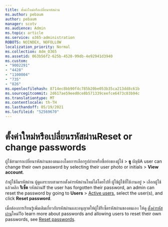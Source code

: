 ```yaml
---
title: ตั้งค่าใหม่หรือเปลี่ยนรหัสผ่าน
ms.author: pebaum
author: pebaum
manager: scotv
ms.audience: Admin
ms.topic: article
ms.service: o365-administration
ROBOTS: NOINDEX, NOFOLLOW
localization_priority: Normal
ms.collection: Adm_O365
ms.assetid: 063b56f2-625b-4520-99db-4e92941d3940
ms.custom:
- "9002291"
- "4428"
- "1100004"
- "735"
- "826"
ms.openlocfilehash: 8714ec8bb90f4c785b20be053b35ca213dd8c61b
ms.sourcegitcommit: 2d617ae59eed0ce8b571339ceefce6473c03b94c
ms.translationtype: MT
ms.contentlocale: th-TH
ms.lasthandoff: 05/19/2021
ms.locfileid: "52569670"
---
```

# <a name="reset-or-change-passwords"></a><span data-ttu-id="62520-102">ตั้งค่าใหม่หรือเปลี่ยนรหัสผ่าน</span><span class="sxs-lookup"><span data-stu-id="62520-102">Reset or change passwords</span></span>

<span data-ttu-id="62520-103">ผู้ใช้สามารถเปลี่ยนรหัสผ่านของตนเองโดยการเลือกรูปถ่ายหรือชื่อย่อของผู้ใช้ > **ดู** บัญชี</span><span class="sxs-lookup"><span data-stu-id="62520-103">A user can change their own password by selecting their user photo or initials > **View account**.</span></span>
  
<span data-ttu-id="62520-104">ถ้าผู้ใช้ลืมรหัสผ่าน ผู้ดูแลระบบสามารถตั้งค่ารหัสผ่านใหม่ได้โดยไปที่ ผู้ใช้ผู้ใช้ที่ใช้งานอยู่  >  [](https://portal.office.com/adminportal/home#/users)เลือกผู้ใช้ แล้วคลิก **รีเซ็ต** รหัสผ่าน</span><span class="sxs-lookup"><span data-stu-id="62520-104">If the user has forgotten their password, an admin can reset the password by going to **Users** > [Active users](https://portal.office.com/adminportal/home#/users), select the user(s), and click **Reset password**.</span></span>
  
<span data-ttu-id="62520-105">เมื่อต้องการเรียนรู้เพิ่มเติมเกี่ยวกับรหัสผ่านและอนุญาตให้ผู้ใช้รีเซ็ตรหัสผ่านของตนเอง ให้ดู [ตั้งค่ารหัสผ่าน](/microsoft-365/admin/add-users/reset-passwords)ใหม่</span><span class="sxs-lookup"><span data-stu-id="62520-105">To learn more about passwords and allowing users to reset their own passwords, see [Reset passwords](/microsoft-365/admin/add-users/reset-passwords).</span></span>
